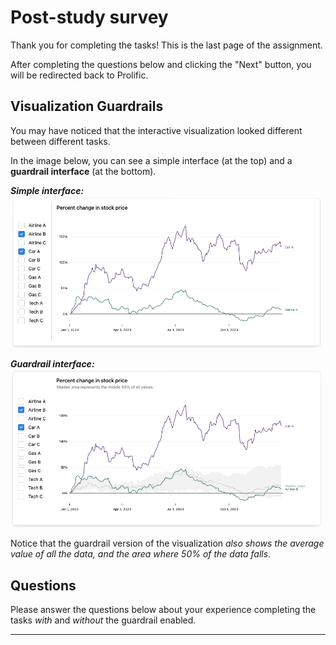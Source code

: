 # Post-study survey

Thank you for completing the tasks! This is the last page of the assignment. 

After completing the questions below and clicking the "Next" button, you will be redirected back to Prolific.

## Visualization Guardrails

You may have noticed that the interactive visualization looked different between different tasks.

In the image below, you can see a simple interface (at the top) and a **guardrail interface** (at the bottom).


***Simple interface:***
<img src='./images/example-n.png' width='500'>

***Guardrail interface:***
<img src='./images/example-ss.png' width='500'>



Notice that the guardrail version of the visualization *also shows the average value of all the data, and the area where 50% of the data falls*.

## Questions

Please answer the questions below about your experience completing the tasks *with* and *without* the guardrail enabled.

___